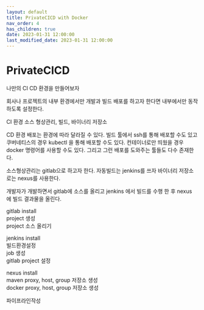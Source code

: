 ```yaml
---
layout: default
title: PrivateCICD with Docker
nav_order: 4
has_children: true
date: 2023-01-31 12:00:00
last_modified_date: 2023-01-31 12:00:00
---
```


# PrivateCICD

나만의 CI CD 환경을 만들어보자

회사나 프로젝트의 내부 환경에서만 개발과 빌드 배포를 하고자 한다면
내부에서만 동작하도록 설정한다. 

CI 환경
소스 형상관리, 빌드, 바이너리 저장소

CD 환경
배포는 환경에 따라 달라질 수 있다. 
빌드 툴에서 ssh를 통해 배포할 수도 있고
쿠버네티스의 경우 kubectl 을 통해 배포할 수도 있다. 
컨테이너로만 띄웠을 경우 docker 명령어를 사용할 수도 있다. 
그리고 그런 배포를 도와주는 툴들도 다수 존재한다. 

소스형상관리는 gitlab으로 하고자 한다. 
자동빌드는 jenkins를 쓰자
바이너리 저장소로는 nexus를 사용한다. 

개발자가 개발하면서 
gitlab에 소스를 올리고 
jenkins 에서 빌드를 수행 한 후 
nexus 에 빌드 결과물을 올린다. 






gitlab install  
	project 생성  
	project 소스 올리기  

jenkins install  
	빌드환경설정  
	job 생성  
	gitlab project 설정  

nexus install  
	maven proxy, host, group 저장소 생성  
	docker proxy, host, group 저장소 생성  

파이프라인작성